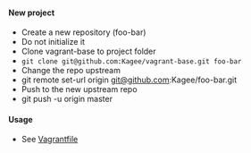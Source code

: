 #### New project
 * Create a new repository (foo-bar)
  * Do not initialize it
 * Clone vagrant-base to project folder
  * ```git clone git@github.com:Kagee/vagrant-base.git foo-bar```
 * Change the repo upstream
  * git remote set-url origin git@github.com:Kagee/foo-bar.git
 * Push to the new upstream repo
  * git push -u origin master
  
#### Usage
 * See [Vagrantfile](Vagrantfile)

